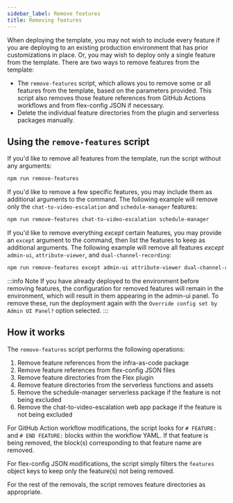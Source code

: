 ```yaml
---
sidebar_label: Remove features
title: Removing features
---
```


When deploying the template, you may not wish to include every feature if you are deploying to an existing production environment that has prior customizations in place. Or, you may wish to deploy only a single feature from the template. There are two ways to remove features from the template:

- The `remove-features` script, which allows you to remove some or all features from the template, based on the parameters provided. This script also removes those feature references from GitHub Actions workflows and from flex-config JSON if necessary.
- Delete the individual feature directories from the plugin and serverless packages manually.

## Using the `remove-features` script

If you'd like to remove all features from the template, run the script without any arguments:

```bash
npm run remove-features
```

If you'd like to remove a few specific features, you may include them as additional arguments to the command. The following example will remove only the `chat-to-video-escalation` and `schedule-manager` features:

```bash
npm run remove-features chat-to-video-escalation schedule-manager
```

If you'd like to remove everything _except_ certain features, you may provide an `except` argument to the command, then list the features to keep as additional arguments. The following example will remove all features _except_ `admin-ui`, `attribute-viewer`, and `dual-channel-recording`:

```bash
npm run remove-features except admin-ui attribute-viewer dual-channel-recording
```

:::info Note
If you have already deployed to the environment before removing features, the configuration for removed features will remain in the environment, which will result in them appearing in the admin-ui panel. To remove these, run the deployment again with the `Override config set by Admin UI Panel?` option selected.
:::

## How it works

The `remove-features` script performs the following operations:

1. Remove feature references from the infra-as-code package
2. Remove feature references from flex-config JSON files
3. Remove feature directories from the Flex plugin
4. Remove feature directories from the serverless functions and assets
5. Remove the schedule-manager serverless package if the feature is not being excluded
6. Remove the chat-to-video-escalation web app package if the feature is not being excluded

For GitHub Action workflow modifications, the script looks for `# FEATURE:` and `# END FEATURE:` blocks within the workflow YAML. If that feature is being removed, the block(s) corresponding to that feature name are removed.

For flex-config JSON modifications, the script simply filters the `features` object keys to keep only the feature(s) not being removed.

For the rest of the removals, the script removes feature directories as appropriate.